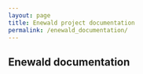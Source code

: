 ```yaml
---
layout: page
title: Enewald project documentation 
permalink: /enewald_documentation/
---
```


## Enewald documentation


